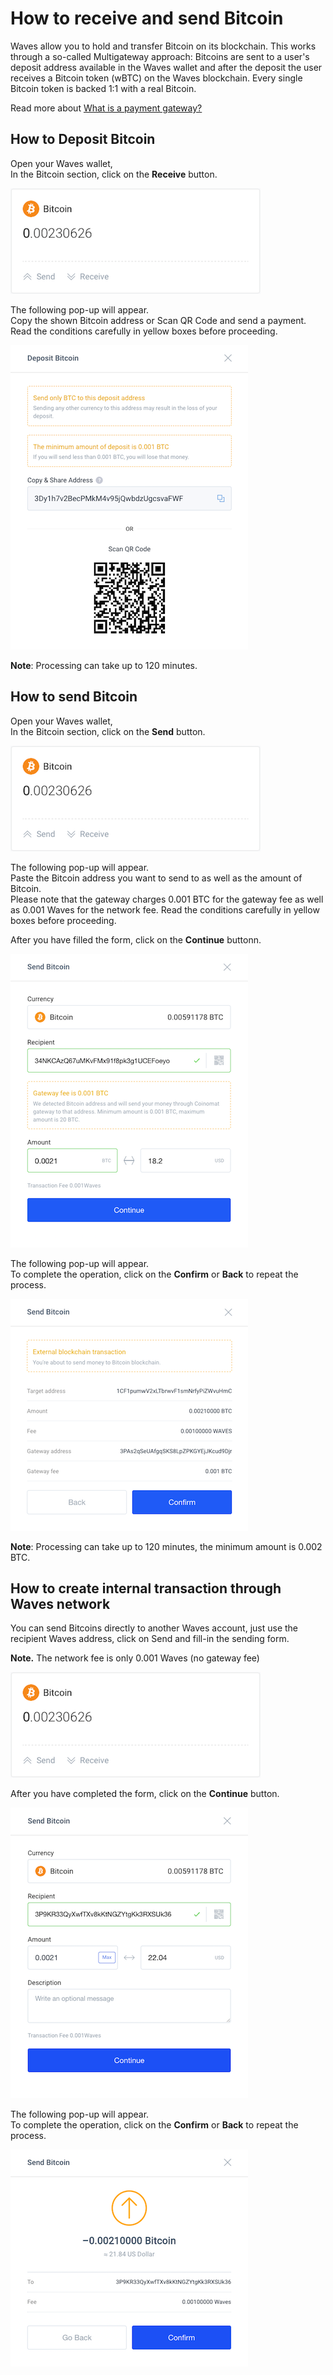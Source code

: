 # How to receive and send Bitcoin

Waves allow you to hold and transfer Bitcoin on its blockchain. This works through a so-called Multigateway approach: Bitcoins are sent to a user's deposit address available in the Waves wallet and after the deposit the user receives a Bitcoin token \(wBTC\) on the Waves blockchain. Every single Bitcoin token is backed 1:1 with a real Bitcoin.

Read more about [What is a payment gateway?](/frequently-asked-questions-faq/transfers-and-gateways/payment-gateway.md)

## **How to Deposit Bitcoin**

Open your Waves wallet,  
In the Bitcoin section, click on the **Receive** button.

![](/_assets/bitcoin_transfers_01.png)

The following pop-up will appear.  
Copy the shown Bitcoin address or Scan QR Code and send a payment.  
Read the conditions carefully in yellow boxes before proceeding.

![](/_assets/bitcoin_transfers_02.png)

**Note**: Processing can take up to 120 minutes.

## **How to send Bitcoin**

Open your Waves wallet,  
In the Bitcoin section, click on the **Send** button.

![](/_assets/bitcoin_transfers_01.png)

The following pop-up will appear.  
Paste the Bitcoin address you want to send to as well as the amount of Bitcoin.  
Please note that the gateway charges 0.001 BTC for the gateway fee as well as 0.001 Waves for the network fee. Read the conditions carefully in yellow boxes before proceeding.

After you have filled the form, click on the **Continue** buttonn.

![](/_assets/bitcoin_transfers_04.png)

The following pop-up will appear.  
To complete the operation, click on the **Confirm** or **Back** to repeat the process.

![](/_assets/bitcoin_transfers_05.png)

**Note**: Processing can take up to 120 minutes, the minimum amount is 0.002 BTC.

## **How to create internal transaction through Waves network**

You can send Bitcoins directly to another Waves account, just use the recipient Waves address, click on Send and fill-in the sending form.

**Note.** The network fee is only 0.001 Waves \(no gateway fee\)

![](/_assets/bitcoin_transfers_01.png)

After you have completed the form, click on the **Continue** button.

![](/_assets/bitcoin_transfers_07.png)

The following pop-up will appear.  
To complete the operation, click on the **Confirm** or **Back** to repeat the process.

![](/_assets/bitcoin_transfers_08.png)
